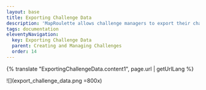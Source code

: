 ```yaml
---
layout: base
title: Exporting Challenge Data
description: 'MapRoulette allows challenge managers to export their challenge data in either CSV format (suitable for spreadsheet applications) or as GeoJSON.'
tags: documentation
eleventyNavigation:
  key: Exporting Challenge Data
  parent: Creating and Managing Challenges
  order: 14
---
```


{% translate "ExportingChallengeData.content1", page.url | getUrlLang %}

![](export_challenge_data.png =800x)
